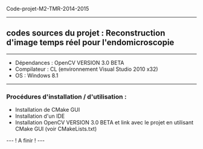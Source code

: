 Code-projet-M2-TMR-2014-2015
____________________________
## codes sources du projet : Reconstruction d'image temps réel pour l'endomicroscopie
____________________________
 - Dépendances : OpenCV VERSION 3.0 BETA
 - Compilateur : CL (environnement Visual Studio 2010 x32)
 - OS : Windows 8.1
____________________________
### Procédures d'installation / d'utilisation :

- Installation de CMake GUI
- Installation d'un IDE
- Installation OpenCV VERSION 3.0 BETA et link avec le projet en utilisant CMake GUI (voir CMakeLists.txt)

--- ! A finir ! ---
